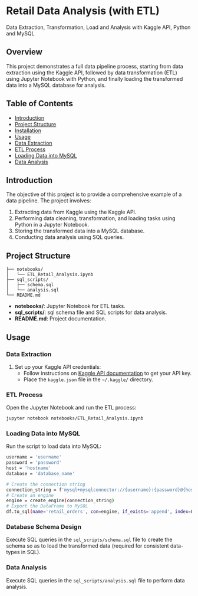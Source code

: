 # Retail Data Analysis (with ETL)

Data Extraction, Transformation, Load and Analysis with Kaggle API, Python and MySQL

## Overview

This project demonstrates a full data pipeline process, starting from data extraction using the Kaggle API, followed by data transformation (ETL) using Jupyter Notebook with Python, and finally loading the transformed data into a MySQL database for analysis.

## Table of Contents

- [Introduction](#introduction)
- [Project Structure](#project-structure)
- [Installation](#installation)
- [Usage](#usage)
- [Data Extraction](#data-extraction)
- [ETL Process](#etl-process)
- [Loading Data into MySQL](#loading-data-into-mysql)
- [Data Analysis](#data-analysis)

## Introduction

The objective of this project is to provide a comprehensive example of a data pipeline. The project involves:

1. Extracting data from Kaggle using the Kaggle API.
2. Performing data cleaning, transformation, and loading tasks using Python in a Jupyter Notebook.
3. Storing the transformed data into a MySQL database.
4. Conducting data analysis using SQL queries.

## Project Structure

```
├── notebooks/
│   └── ETL_Retail_Analysis.ipynb
├── sql_scripts/
│   ├── schema.sql
│   └── analysis.sql
└── README.md
```
- **notebooks/**: Jupyter Notebook for ETL tasks.
- **sql_scripts/**: sql schema file and SQL scripts for data analysis.
- **README.md**: Project documentation.

## Usage

### Data Extraction

1. Set up your Kaggle API credentials:
   - Follow instructions on [Kaggle API documentation](https://github.com/Kaggle/kaggle-api#api-credentials) to get your API key.
   - Place the `kaggle.json` file in the `~/.kaggle/` directory.

### ETL Process

Open the Jupyter Notebook and run the ETL process:
```bash
jupyter notebook notebooks/ETL_Retail_Analysis.ipynb
```

### Loading Data into MySQL

Run the script to load data into MySQL:
```bash
username = 'username'
password = 'password'
host = 'hostname'
database = 'database_name'

# Create the connection string
connection_string = f'mysql+mysqlconnector://{username}:{password}@{host}/{database}'
# Create an engine
engine = create_engine(connection_string)
# Export the DataFrame to MySQL
df.to_sql(name='retail_orders', con=engine, if_exists='append', index=False)
```
### Database Schema Design

Execute SQL queries in the `sql_scripts/schema.sql` file to create the schema so as to load the transformed data (required for consistent data-types in SQL).

### Data Analysis

Execute SQL queries in the `sql_scripts/analysis.sql` file to perform data analysis.
